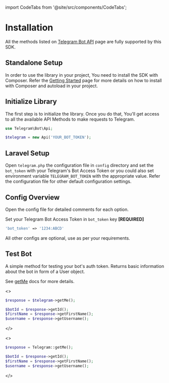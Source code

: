 import CodeTabs from '@site/src/components/CodeTabs';

# Installation

All the methods listed on [Telegram Bot API](https://core.telegram.org/bots/api) page are fully supported by this SDK.

## Standalone Setup

In order to use the library in your project, You need to install the SDK with Composer. Refer the [Getting Started](doc:getting-started) page for more details on how to install with Composer and autoload in your project.

## Initialize Library

The first​ step is to initialize the library. Once you do that, You'll get access to all the available API Methods to make requests to Telegram.

```php title="Standalone"
use Telegram\Bot\Api;

$telegram = new Api('YOUR_BOT_TOKEN');
```

## Laravel Setup

Open `telegram.php` the configuration file in `config` directory and set the `bot_token` with your Telegram's Bot Access Token or you could also set environment variable `TELEGRAM_BOT_TOKEN` with the appropriate value.
Refer the configuration file for other default configuration settings.

## Config Overview

Open the config file for detailed comments for each option.

Set your Telegram Bot Access Token in `bot_token` key **[REQUIRED]**

```php title="telegram.php"
'bot_token' => '1234:ABCD'
```

All other configs are optional, use as per your requirements.

## Test Bot

A simple method for testing your bot's auth token.
Returns basic information about the bot in form of a User object.

See [getMe](https://core.telegram.org/bots/api#getme) docs for more details.

<CodeTabs>
<>

```php
$response = $telegram->getMe();

$botId = $response->getId();
$firstName = $response->getFirstName();
$username = $response->getUsername();
```

</>

<>

```php
$response = Telegram::getMe();

$botId = $response->getId();
$firstName = $response->getFirstName();
$username = $response->getUsername();
```

</>
</CodeTabs>
